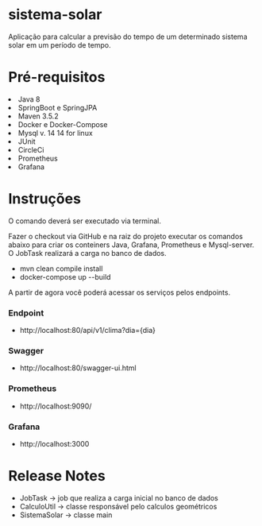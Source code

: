 # sistema-solar

Aplicação para calcular a previsão do tempo de um determinado sistema solar em um período de tempo.

# Pré-requisitos

<li>Java 8</li>
<li>SpringBoot e SpringJPA</li>
<li>Maven 3.5.2</li>
<li>Docker e Docker-Compose</li>
<li>Mysql v. 14 14 for linux</li>
<li>JUnit</li>
<li>CircleCi</li>
<li>Prometheus</li>
<li>Grafana</li>

# Instruções

O comando deverá ser executado via terminal.

Fazer o checkout via GitHub e na raiz do projeto executar os comandos abaixo para criar os conteiners Java, Grafana, Prometheus e Mysql-server.
O JobTask realizará a carga no banco de dados.

- mvn clean compile install
- docker-compose up --build

A partir de agora você poderá acessar os serviços pelos endpoints.


### Endpoint
- http://localhost:80/api/v1/clima?dia={dia}

### Swagger
- http://localhost:80/swagger-ui.html

### Prometheus
- http://localhost:9090/

### Grafana
- http://localhost:3000


# Release Notes

- JobTask -> job que realiza a carga inicial no banco de dados
- CalculoUtil -> classe responsável pelo calculos geométricos
- SistemaSolar -> classe main 
